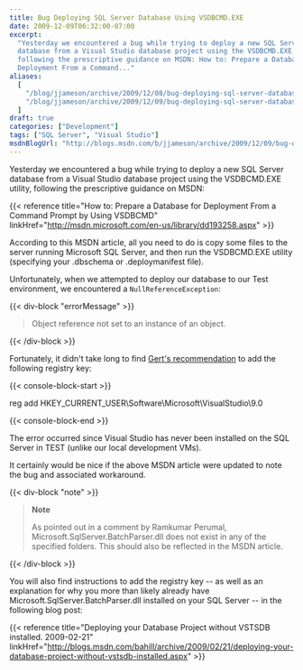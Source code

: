 ```yaml
---
title: Bug Deploying SQL Server Database Using VSDBCMD.EXE
date: 2009-12-09T06:32:00-07:00
excerpt:
  "Yesterday we encountered a bug while trying to deploy a new SQL Server
  database from a Visual Studio database project using the VSDBCMD.EXE utility,
  following the prescriptive guidance on MSDN: How to: Prepare a Database for
  Deployment From a Command..."
aliases:
  [
    "/blog/jjameson/archive/2009/12/08/bug-deploying-sql-server-database-using-vsdbcmd-exe.aspx",
    "/blog/jjameson/archive/2009/12/09/bug-deploying-sql-server-database-using-vsdbcmd-exe.aspx",
  ]
draft: true
categories: ["Development"]
tags: ["SQL Server", "Visual Studio"]
msdnBlogUrl: "http://blogs.msdn.com/b/jjameson/archive/2009/12/09/bug-deploying-sql-server-database-using-vsdbcmd-exe.aspx"
---
```


Yesterday we encountered a bug while trying to deploy a new SQL Server database
from a Visual Studio database project using the VSDBCMD.EXE utility, following
the prescriptive guidance on MSDN:

{{< reference
title="How to: Prepare a Database for Deployment From a Command Prompt by Using VSDBCMD"
linkHref="http://msdn.microsoft.com/en-us/library/dd193258.aspx" >}}

According to this MSDN article, all you need to do is copy some files to the
server running Microsoft SQL Server, and then run the VSDBCMD.EXE utility
(specifying your .dbschema or .deploymanifest file).

Unfortunately, when we attempted to deploy our database to our Test environment,
we encountered a `NullReferenceException`:

{{< div-block "errorMessage" >}}

> Object reference not set to an instance of an object.

{{< /div-block >}}

Fortunately, it didn't take long to find
[Gert's recommendation](http://social.msdn.microsoft.com/Forums/en-US/vstsdb/thread/32725cf6-74c1-4b5a-9057-b909ae8a2517)
to add the following registry key:

{{< console-block-start >}}

reg add HKEY\_CURRENT\_USER\Software\Microsoft\VisualStudio\9.0

{{< console-block-end >}}

The error occurred since Visual Studio has never been installed on the SQL
Server in TEST (unlike our local development VMs).

It certainly would be nice if the above MSDN article were updated to note the
bug and associated workaround.

{{< div-block "note" >}}

> **Note**
> 
> As pointed out in a comment by Ramkumar Perumal,
> Microsoft.SqlServer.BatchParser.dll does not exist in any of the specified
> folders. This should also be reflected in the MSDN article.

{{< /div-block >}}

You will also find instructions to add the registry key -- as well as an
explanation for why you more than likely already have
Microsoft.SqlServer.BatchParser.dll installed on your SQL Server -- in the
following blog post:

{{< reference
title="Deploying your Database Project without VSTSDB installed. 2009-02-21"
linkHref="http://blogs.msdn.com/bahill/archive/2009/02/21/deploying-your-database-project-without-vstsdb-installed.aspx" >}}

